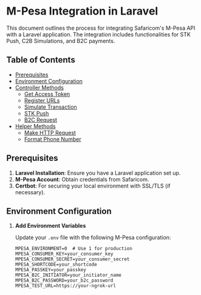 # M-Pesa Integration in Laravel

This document outlines the process for integrating Safaricom's M-Pesa API with a Laravel application. The integration includes functionalities for STK Push, C2B Simulations, and B2C payments.

## Table of Contents

- [Prerequisites](#prerequisites)
- [Environment Configuration](#environment-configuration)
- [Controller Methods](#controller-methods)
  - [Get Access Token](#get-access-token)
  - [Register URLs](#register-urls)
  - [Simulate Transaction](#simulate-transaction)
  - [STK Push](#stk-push)
  - [B2C Request](#b2c-request)
- [Helper Methods](#helper-methods)
  - [Make HTTP Request](#make-http-request)
  - [Format Phone Number](#format-phone-number)

## Prerequisites

1. **Laravel Installation**: Ensure you have a Laravel application set up.
2. **M-Pesa Account**: Obtain credentials from Safaricom.
3. **Certbot**: For securing your local environment with SSL/TLS (if necessary).

## Environment Configuration

1. **Add Environment Variables**

   Update your `.env` file with the following M-Pesa configuration:

   ```env
   MPESA_ENVIRONMENT=0  # Use 1 for production
   MPESA_CONSUMER_KEY=your_consumer_key
   MPESA_CONSUMER_SECRET=your_consumer_secret
   MPESA_SHORTCODE=your_shortcode
   MPESA_PASSKEY=your_passkey
   MPESA_B2C_INITIATOR=your_initiator_name
   MPESA_B2C_PASSWORD=your_b2c_password
   MPESA_TEST_URL=https://your-ngrok-url
